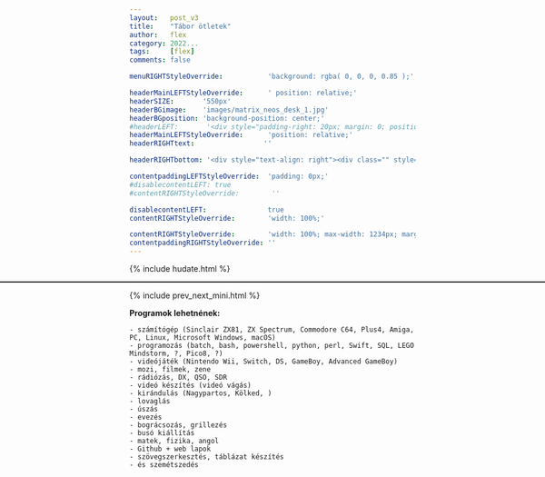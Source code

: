 ```yaml
---
layout:   post_v3
title:    "Tábor ötletek"
author:   flex
category: 2022...
tags:     [flex]
comments: false

menuRIGHTStyleOverride:           'background: rgba( 0, 0, 0, 0.85 );'

headerMainLEFTStyleOverride:      ' position: relative;'	
headerSIZE:       '550px'
headerBGimage:    'images/matrix_neos_desk_1.jpg'
headerBGposition: 'background-position: center;'
#headerLEFT:       '<div style="padding-right: 20px; margin: 0; position: absolute; top: 50%; -ms-transform: translateY(-50%); transform: translateY(-50%);"><p style="padding: 20px;"><img src="images/Apple/Apple_MBP16Touch-Silver-2019_nobg.png"></p></div>'
headerMainLEFTStyleOverride:      'position: relative;'
headerRIGHTtext:  				 ''

headerRIGHTbottom: '<div style="text-align: right"><div class="" style="display: inline-block; font-size: 50%; margin-bottom: 0px; background: black; color: white; padding: 7px;">Source: <a class="menu" href="https://www.reddit.com/r/Cyberpunk/comments/f8cgcu/neos_desk_from_the_matrix/">"Reddit: Neo&lsquo;s desk from The Matrix"</a></div></div>'

contentpaddingLEFTStyleOverride:  'padding: 0px;'
#disablecontentLEFT: true
#contentRIGHTStyleOverride:        ''

disablecontentLEFT:               true
contentRIGHTStyleOverride:        'width: 100%;'

contentRIGHTStyleOverride:        'width: 100%; max-width: 1234px; margin: auto;'
contentpaddingRIGHTStyleOverride: ''
---
```


<link rel="stylesheet" type="text/css" href="css/override_v2_courier.css">

{% include hudate.html %}

<hr style="border-top: 1px solid; margin-left: calc( 50% - 50vw ); margin-right: calc( 50% - 50vw );">

{% include prev_next_mini.html %}

**Programok lehetnének:**

	- számítógép (Sinclair ZX81, ZX Spectrum, Commodore C64, Plus4, Amiga, PC, Linux, Microsoft Windows, macOS)
	- programozás (batch, bash, powershell, python, perl, Swift, SQL, LEGO Mindstorm, ?, Pico8, ?)
	- videójáték (Nintendo Wii, Switch, DS, GameBoy, Advanced GameBoy)
	- mozi, filmek, zene
	- rádiózás, DX, QSO, SDR
	- videó készítés (videó vágás)
	- kirándulás (Nagypartos, Kölked, )
	- lovaglás
	- úszás
	- evezés
	- bográcsozás, grillezés
	- busó kiállítás
	- matek, fizika, angol
	- Github + web lapok
	- szövegszerkesztés, táblázat készítés
	- és szemétszedés